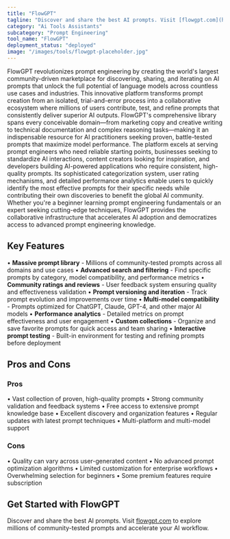 ```yaml
---
title: "FlowGPT"
tagline: "Discover and share the best AI prompts. Visit [flowgpt.com](https://flowgpt.com) to explore millions of community-tested prompts and accelerate your A..."
category: "Ai Tools Assistants"
subcategory: "Prompt Engineering"
tool_name: "FlowGPT"
deployment_status: "deployed"
image: "/images/tools/flowgpt-placeholder.jpg"
---
```

FlowGPT revolutionizes prompt engineering by creating the world's largest community-driven marketplace for discovering, sharing, and iterating on AI prompts that unlock the full potential of language models across countless use cases and industries. This innovative platform transforms prompt creation from an isolated, trial-and-error process into a collaborative ecosystem where millions of users contribute, test, and refine prompts that consistently deliver superior AI outputs. FlowGPT's comprehensive library spans every conceivable domain—from marketing copy and creative writing to technical documentation and complex reasoning tasks—making it an indispensable resource for AI practitioners seeking proven, battle-tested prompts that maximize model performance. The platform excels at serving prompt engineers who need reliable starting points, businesses seeking to standardize AI interactions, content creators looking for inspiration, and developers building AI-powered applications who require consistent, high-quality prompts. Its sophisticated categorization system, user rating mechanisms, and detailed performance analytics enable users to quickly identify the most effective prompts for their specific needs while contributing their own discoveries to benefit the global AI community. Whether you're a beginner learning prompt engineering fundamentals or an expert seeking cutting-edge techniques, FlowGPT provides the collaborative infrastructure that accelerates AI adoption and democratizes access to advanced prompt engineering knowledge.

## Key Features

• **Massive prompt library** - Millions of community-tested prompts across all domains and use cases
• **Advanced search and filtering** - Find specific prompts by category, model compatibility, and performance metrics
• **Community ratings and reviews** - User feedback system ensuring quality and effectiveness validation
• **Prompt versioning and iteration** - Track prompt evolution and improvements over time
• **Multi-model compatibility** - Prompts optimized for ChatGPT, Claude, GPT-4, and other major AI models
• **Performance analytics** - Detailed metrics on prompt effectiveness and user engagement
• **Custom collections** - Organize and save favorite prompts for quick access and team sharing
• **Interactive prompt testing** - Built-in environment for testing and refining prompts before deployment

## Pros and Cons

### Pros
• Vast collection of proven, high-quality prompts
• Strong community validation and feedback systems
• Free access to extensive prompt knowledge base
• Excellent discovery and organization features
• Regular updates with latest prompt techniques
• Multi-platform and multi-model support

### Cons
• Quality can vary across user-generated content
• No advanced prompt optimization algorithms
• Limited customization for enterprise workflows
• Overwhelming selection for beginners
• Some premium features require subscription

## Get Started with FlowGPT

Discover and share the best AI prompts. Visit [flowgpt.com](https://flowgpt.com) to explore millions of community-tested prompts and accelerate your AI workflow.